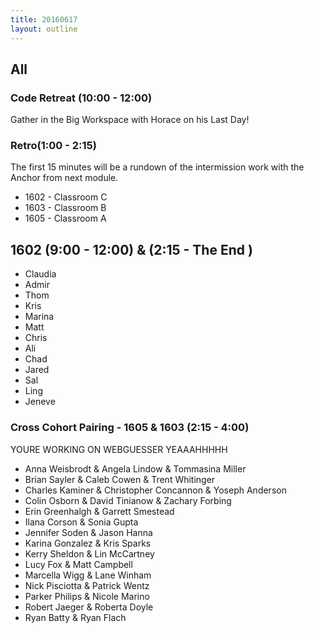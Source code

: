 ```yaml
---
title: 20160617
layout: outline
---
```


## All

### Code Retreat (10:00 - 12:00)

Gather in the Big Workspace with Horace on his Last Day!


### Retro(1:00 - 2:15)

The first 15 minutes will be a rundown of the intermission work with the Anchor from next module.

* 1602 - Classroom C
* 1603 - Classroom B
* 1605 - Classroom A

## 1602 (9:00 - 12:00) & (2:15 - The End )

* Claudia
* Admir
* Thom
* Kris
* Marina
* Matt
* Chris
* Ali
* Chad
* Jared
* Sal
* Ling
* Jeneve

### Cross Cohort Pairing - 1605 & 1603 (2:15 - 4:00)

YOURE WORKING ON WEBGUESSER YEAAAHHHHH

* Anna Weisbrodt & Angela Lindow & Tommasina Miller
* Brian Sayler & Caleb Cowen & Trent Whitinger
* Charles Kaminer & Christopher Concannon & Yoseph Anderson
* Colin Osborn & David Tinianow & Zachary Forbing
* Erin Greenhalgh & Garrett Smestead
* Ilana Corson & Sonia Gupta
* Jennifer Soden & Jason Hanna
* Karina Gonzalez & Kris Sparks
* Kerry Sheldon & Lin McCartney
* Lucy Fox & Matt Campbell
* Marcella Wigg & Lane Winham
* Nick Pisciotta & Patrick Wentz
* Parker Philips & Nicole Marino
* Robert Jaeger & Roberta Doyle
* Ryan Batty & Ryan Flach
